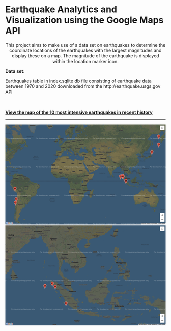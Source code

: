 # Earthquake Analytics and Visualization using the Google Maps API

<p align = "center">
This project aims to make use of a data set on earthquakes to determine the coordinate locations of the earthquakes with the largest magnitudes and display these on a map. The magnitude of the earthquake is displayed within the location marker icon.
<p>
<p>
  <b>Data set:</b>
</p> 
<nbsp/>
Earthquakes table in index.sqlite db file consisting of earthquake data between 1970 and 2020 downloaded from the http://earthquake.usgs.gov API

<br><br>
<a href = "./where.html"><b>View the map of the 10 most intensive earthquakes in recent history</b></a>

<hr>
<img alt = "Earthquake locations on Google Map" src = "./resources/googlemaps1.png" />
<br>
<img alt = "Earthquake frequency around Indonesia on Google Map" src = "./resources/googlemaps2.png">



